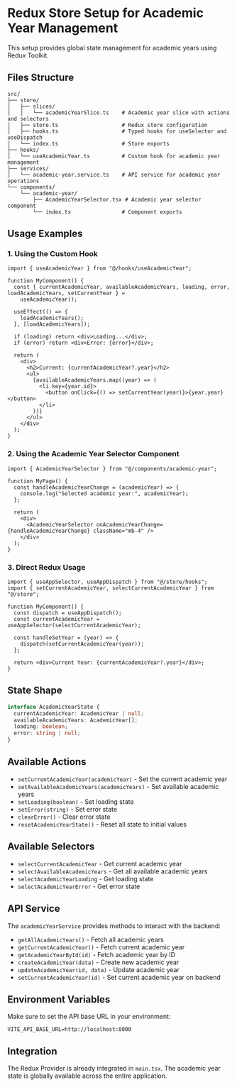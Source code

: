 # Redux Store Setup for Academic Year Management

This setup provides global state management for academic years using Redux Toolkit.

## Files Structure

```
src/
├── store/
│   ├── slices/
│   │   └── academicYearSlice.ts    # Academic year slice with actions and selectors
│   ├── store.ts                    # Redux store configuration
│   ├── hooks.ts                    # Typed hooks for useSelector and useDispatch
│   └── index.ts                    # Store exports
├── hooks/
│   └── useAcademicYear.ts          # Custom hook for academic year management
├── services/
│   └── academic-year.service.ts    # API service for academic year operations
└── components/
    └── academic-year/
        ├── AcademicYearSelector.tsx # Academic year selector component
        └── index.ts                # Component exports
```

## Usage Examples

### 1. Using the Custom Hook

```tsx
import { useAcademicYear } from "@/hooks/useAcademicYear";

function MyComponent() {
  const { currentAcademicYear, availableAcademicYears, loading, error, loadAcademicYears, setCurrentYear } =
    useAcademicYear();

  useEffect(() => {
    loadAcademicYears();
  }, [loadAcademicYears]);

  if (loading) return <div>Loading...</div>;
  if (error) return <div>Error: {error}</div>;

  return (
    <div>
      <h2>Current: {currentAcademicYear?.year}</h2>
      <ul>
        {availableAcademicYears.map((year) => (
          <li key={year.id}>
            <button onClick={() => setCurrentYear(year)}>{year.year}</button>
          </li>
        ))}
      </ul>
    </div>
  );
}
```

### 2. Using the Academic Year Selector Component

```tsx
import { AcademicYearSelector } from "@/components/academic-year";

function MyPage() {
  const handleAcademicYearChange = (academicYear) => {
    console.log("Selected academic year:", academicYear);
  };

  return (
    <div>
      <AcademicYearSelector onAcademicYearChange={handleAcademicYearChange} className="mb-4" />
    </div>
  );
}
```

### 3. Direct Redux Usage

```tsx
import { useAppSelector, useAppDispatch } from "@/store/hooks";
import { setCurrentAcademicYear, selectCurrentAcademicYear } from "@/store";

function MyComponent() {
  const dispatch = useAppDispatch();
  const currentAcademicYear = useAppSelector(selectCurrentAcademicYear);

  const handleSetYear = (year) => {
    dispatch(setCurrentAcademicYear(year));
  };

  return <div>Current Year: {currentAcademicYear?.year}</div>;
}
```

## State Shape

```typescript
interface AcademicYearState {
  currentAcademicYear: AcademicYear | null;
  availableAcademicYears: AcademicYear[];
  loading: boolean;
  error: string | null;
}
```

## Available Actions

- `setCurrentAcademicYear(academicYear)` - Set the current academic year
- `setAvailableAcademicYears(academicYears)` - Set available academic years
- `setLoading(boolean)` - Set loading state
- `setError(string)` - Set error state
- `clearError()` - Clear error state
- `resetAcademicYearState()` - Reset all state to initial values

## Available Selectors

- `selectCurrentAcademicYear` - Get current academic year
- `selectAvailableAcademicYears` - Get all available academic years
- `selectAcademicYearLoading` - Get loading state
- `selectAcademicYearError` - Get error state

## API Service

The `academicYearService` provides methods to interact with the backend:

- `getAllAcademicYears()` - Fetch all academic years
- `getCurrentAcademicYear()` - Fetch current academic year
- `getAcademicYearById(id)` - Fetch academic year by ID
- `createAcademicYear(data)` - Create new academic year
- `updateAcademicYear(id, data)` - Update academic year
- `setCurrentAcademicYear(id)` - Set current academic year on backend

## Environment Variables

Make sure to set the API base URL in your environment:

```env
VITE_API_BASE_URL=http://localhost:8000
```

## Integration

The Redux Provider is already integrated in `main.tsx`. The academic year state is globally available across the entire application.
